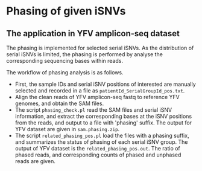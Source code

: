 # Phasing of given iSNVs
## The application in YFV amplicon-seq dataset

The phasing is implemented for selected serial iSNVs. As the distribution of serial iSNVs is limited, the phasing is performed by analyse the corresponding sequencing bases within reads.

The workflow of phasing analysis is as follows. 

* First, the sample IDs and serial iSNV positions of interested are manually selected and recorded in a file as `patientId_SerialGroupId_pos.txt`.
* Align the clean reads of YFV amplicon-seq fastq to reference YFV genomes, and obtain the SAM files.
* The script `phasing_check.pl` read the SAM files and serial iSNV information, and extract the corresponding bases at the iSNV positions from the reads, and output to a file with 'phasing' suffix. The output for YFV dataset are given in `sam.phasing.zip`.
* The script `related_phasing_pos.pl` load the files with a phasing suffix, and summarizes the status of phasing of each serial iSNV group. The output of YFV dataset is the `related_phasing_pos.out`. The ratio of phased reads, and corresponding  counts of phased and unphased reads are given.
